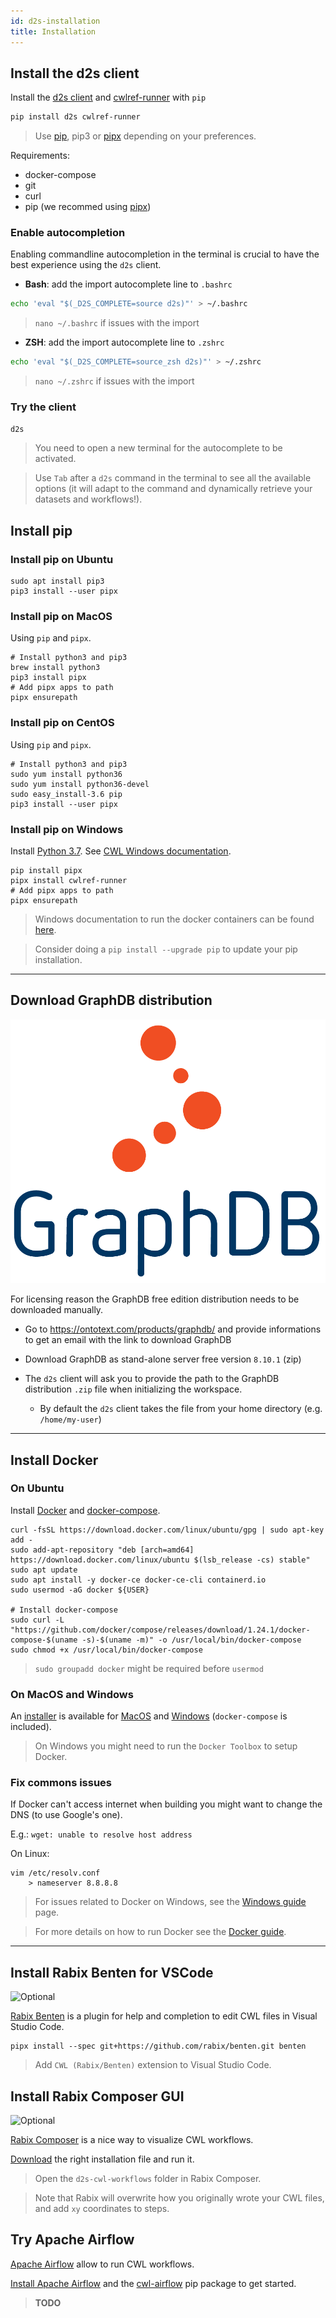 ```yaml
---
id: d2s-installation
title: Installation
---
```


## Install the d2s client

Install the [d2s client](https://pypi.org/project/d2s) and [cwlref-runner](https://pypi.org/project/cwlref-runner/) with `pip`

```bash
pip install d2s cwlref-runner
```

> Use [pip](https://pypi.org/project/pip/), pip3 or [pipx](https://pipxproject.github.io/pipx/) depending on your preferences.

Requirements:

* docker-compose
* git
* curl
* pip (we recommed using [pipx](https://pipxproject.github.io/pipx/))

### Enable autocompletion

Enabling commandline autocompletion in the terminal is crucial to have the best experience using the `d2s` client. 

* **Bash**: add the import autocomplete line to `.bashrc`
```bash
echo 'eval "$(_D2S_COMPLETE=source d2s)"' > ~/.bashrc
```

> `nano ~/.bashrc` if issues with the import 

* **ZSH**: add the import autocomplete line to `.zshrc`
```bash
echo 'eval "$(_D2S_COMPLETE=source_zsh d2s)"' > ~/.zshrc
```

> `nano ~/.zshrc` if issues with the import 

### Try the client

```bash
d2s
```

> You need to open a new terminal for the autocomplete to be activated.

> Use `Tab` after a `d2s` command in the terminal to see all the available options (it will adapt to the command and dynamically retrieve your datasets and workflows!).

## Install pip

### Install pip on Ubuntu

```shell
sudo apt install pip3
pip3 install --user pipx
```

### Install pip on MacOS

Using `pip` and `pipx`.

```shell
# Install python3 and pip3
brew install python3
pip3 install pipx
# Add pipx apps to path
pipx ensurepath
```

### Install pip on CentOS

Using `pip` and `pipx`.

```shell
# Install python3 and pip3
sudo yum install python36
sudo yum install python36-devel
sudo easy_install-3.6 pip
pip3 install --user pipx
```

### Install pip on Windows

Install [Python 3.7](https://www.python.org/ftp/python/3.7.5/python-3.7.5-amd64.exe). See [CWL Windows documentation](https://github.com/common-workflow-language/cwltool/blob/master/windowsdoc.md).

```shell
pip install pipx
pipx install cwlref-runner
# Add pipx apps to path
pipx ensurepath
```

> Windows documentation to run the docker containers can be found [here](/docs/guide-windows).

> Consider doing a `pip install --upgrade pip` to update your pip installation.

---

## Download GraphDB distribution

[![GraphDB](/img/graphdb-logo.png)](https://ontotext.com/products/graphdb/)

For licensing reason the GraphDB free edition distribution needs to be downloaded manually.

* Go to https://ontotext.com/products/graphdb/ and provide informations to get an email with the link to download GraphDB

* Download GraphDB as stand-alone server free version `8.10.1` (zip)

* The `d2s` client will ask you to provide the path to the GraphDB distribution `.zip` file when initializing the workspace.
  * By default the `d2s` client takes the file from your home directory (e.g. `/home/my-user`)

---

## Install Docker

### On Ubuntu

Install [Docker](https://docs.docker.com/install/linux/docker-ce/ubuntu/) and [docker-compose](https://docs.docker.com/compose/install/).

```shell
curl -fsSL https://download.docker.com/linux/ubuntu/gpg | sudo apt-key add -
sudo add-apt-repository "deb [arch=amd64] https://download.docker.com/linux/ubuntu $(lsb_release -cs) stable"
sudo apt update
sudo apt install -y docker-ce docker-ce-cli containerd.io
sudo usermod -aG docker ${USER}

# Install docker-compose
sudo curl -L "https://github.com/docker/compose/releases/download/1.24.1/docker-compose-$(uname -s)-$(uname -m)" -o /usr/local/bin/docker-compose
sudo chmod +x /usr/local/bin/docker-compose
```

> `sudo groupadd docker` might be required before `usermod`

### On MacOS and Windows

An [installer](https://hub.docker.com/?overlay=onboarding) is available for [MacOS](https://docs.docker.com/docker-for-mac/install/) and [Windows](https://docs.docker.com/docker-for-windows/install/) (`docker-compose` is included).

> On Windows you might need to run the `Docker Toolbox` to setup Docker.

### Fix commons issues

If Docker can't access internet when building you might want to change the DNS (to use Google's one). 

E.g.: `wget: unable to resolve host address`

On Linux:

```shell
vim /etc/resolv.conf
	> nameserver 8.8.8.8
```

> For issues related to Docker on Windows, see the [Windows guide](/docs/guide-windows) page.

> For more details on how to run Docker see the [Docker guide](/docs/guide-docker).



---

## Install Rabix Benten for VSCode

![Optional](https://img.shields.io/static/v1?label=module&message=Optional&color=blue)

[Rabix Benten](https://github.com/rabix/benten) is a plugin for help and completion to edit CWL files in Visual Studio Code.

```shell
pipx install --spec git+https://github.com/rabix/benten.git benten
```

> Add `CWL (Rabix/Benten)` extension to Visual Studio Code.

## Install Rabix Composer GUI

![Optional](https://img.shields.io/static/v1?label=module&message=Optional&color=blue)

[Rabix Composer](https://rabix.io/) is a nice way to visualize CWL workflows.

[Download](https://github.com/rabix/composer/releases) the right installation file and run it.

> Open the `d2s-cwl-workflows` folder in Rabix Composer.

> Note that Rabix will overwrite how you originally wrote your CWL files, and add `xy` coordinates to steps.

## Try Apache Airflow

[Apache Airflow](https://airflow.apache.org/) allow to run CWL workflows.

[Install Apache Airflow](https://airflow.apache.org/docs/stable/start.html) and the [cwl-airflow](https://cwl-airflow.readthedocs.io/en/latest/readme/run_demo.html) pip package to get started.

> **TODO**